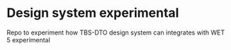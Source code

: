 # Design system experimental

Repo to experiment how TBS-DTO design system can integrates with WET 5 experimental
